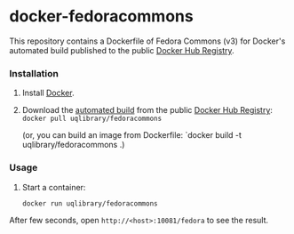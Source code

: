 docker-fedoracommons
====================

This repository contains a Dockerfile of Fedora Commons (v3) for Docker's automated build published to the public [Docker Hub Registry](https://registry.hub.docker.com/).

### Installation

1. Install [Docker](https://www.docker.com/).

2. Download the [automated build](https://registry.hub.docker.com/u/uqlibrary/fedoracommons/) from the public [Docker Hub Registry](https://registry.hub.docker.com/): `docker pull uqlibrary/fedoracommons`

   (or, you can build an image from Dockerfile: `docker build -t uqlibrary/fedoracommons .)

### Usage

1. Start a container:

    ```sh
    docker run uqlibrary/fedoracommons
    ```

After few seconds, open `http://<host>:10081/fedora` to see the result.
